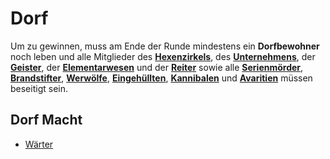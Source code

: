 # Dorf

Um zu gewinnen, muss am Ende der Runde mindestens ein **Dorfbewohner** noch leben und alle Mitglieder des [**Hexenzirkels**](./hexenzirkel.md), des [**Unternehmens**](./unternehmen.md), der [**Geister**](./geister.md), der [**Elementarwesen**](./elementarwesen.md) und der [**Reiter**](./reiter.md) sowie alle [**Serienmörder**](./serienmoerder.md), [**Brandstifter**](./brandstifter.md), [**Werwölfe**](./werwolf.md), [**Eingehüllten**](./eingehuellter.md), [**Kannibalen**](./kannibale.md) und [**Avaritien**](./avaritia.md) müssen beseitigt sein.

## Dorf Macht

- [Wärter](./waerter.md)
